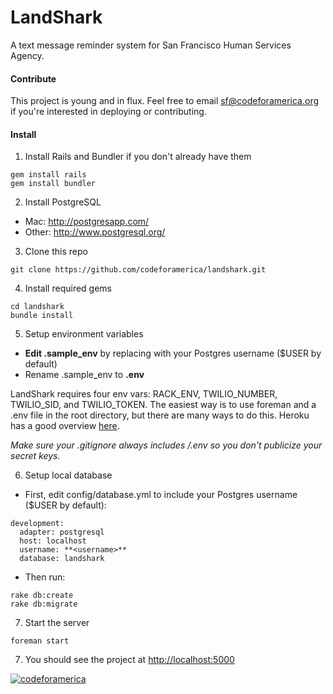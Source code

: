 # LandShark
A text message reminder system for San Francisco Human Services Agency.

#### Contribute
This project is young and in flux. Feel free to email sf@codeforamerica.org if you're interested in deploying or contributing.

#### Install
1) Install Rails and Bundler if you don't already have them
```
gem install rails
gem install bundler
```

2) Install PostgreSQL
- Mac: http://postgresapp.com/
- Other: http://www.postgresql.org/

3) Clone this repo
```
git clone https://github.com/codeforamerica/landshark.git
```

4) Install required gems
```
cd landshark
bundle install
```

5) Setup environment variables

- **Edit .sample_env** by replacing <username> with your Postgres username ($USER by default)
- Rename .sample_env to **.env**

LandShark requires four env vars: RACK_ENV, TWILIO_NUMBER, TWILIO_SID, and TWILIO_TOKEN. The easiest way is to use foreman and a .env file in the root directory, but there are many ways to do this. Heroku has a good overview <a href="https://devcenter.heroku.com/articles/config-vars">here</a>. 

*Make sure your .gitignore always includes /.env so you don't publicize your secret keys.*

6) Setup local database
- First, edit config/database.yml to include your Postgres username ($USER by default):
```
development:
  adapter: postgresql
  host: localhost
  username: **<username>**
  database: landshark
```

- Then run:
```
rake db:create
rake db:migrate
```

7) Start the server
```
foreman start
```

7) You should see the project at <a href="http://localhost:5000">http://localhost:5000</a>

<a href="#"><img src="https://a248.e.akamai.net/camo.github.com/e8ce7fcd025087eebe85499c7bf4b5ac57f12b1e/687474703a2f2f73746174732e636f6465666f72616d65726963612e6f72672f636f6465666f72616d65726963612f6366615f74656d706c6174652e706e67" alt="codeforamerica"/></a>